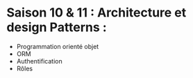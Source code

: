 # Saison 10 & 11 : Architecture et design Patterns : 

- Programmation orienté objet
- ORM
- Authentification
- Rôles
